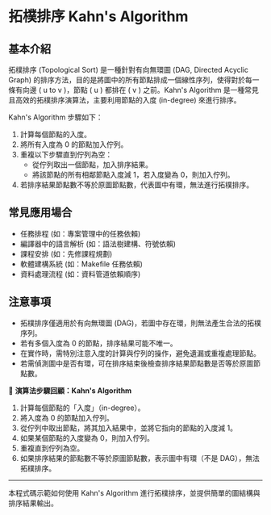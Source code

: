 # 拓樸排序 Kahn's Algorithm

## 基本介紹

拓樸排序 (Topological Sort) 是一種針對有向無環圖 (DAG, Directed Acyclic Graph) 的排序方法，目的是將圖中的所有節點排成一個線性序列，使得對於每一條有向邊 ( u to v )，節點 ( u ) 都排在 ( v ) 之前。Kahn's Algorithm 是一種常見且高效的拓樸排序演算法，主要利用節點的入度 (in-degree) 來進行排序。

Kahn's Algorithm 步驟如下：

1. 計算每個節點的入度。
2. 將所有入度為 0 的節點加入佇列。
3. 重複以下步驟直到佇列為空：
   - 從佇列取出一個節點，加入排序結果。
   - 將該節點的所有相鄰節點入度減 1，若入度變為 0，則加入佇列。
4. 若排序結果節點數不等於原圖節點數，代表圖中有環，無法進行拓樸排序。

## 常見應用場合

- 任務排程 (如：專案管理中的任務依賴)
- 編譯器中的語言解析 (如：語法樹建構、符號依賴)
- 課程安排 (如：先修課程規劃)
- 軟體建構系統 (如：Makefile 任務依賴)
- 資料處理流程 (如：資料管道依賴順序)

## 注意事項

- 拓樸排序僅適用於有向無環圖 (DAG)，若圖中存在環，則無法產生合法的拓樸序列。
- 若有多個入度為 0 的節點，排序結果可能不唯一。
- 在實作時，需特別注意入度的計算與佇列的操作，避免遺漏或重複處理節點。
- 若需偵測圖中是否有環，可在排序結束後檢查排序結果節點數是否等於原圖節點數。

🧠 **演算法步驟回顧：Kahn's Algorithm**

1. 計算每個節點的「入度」（in-degree）。
2. 將入度為 0 的節點加入佇列。
3. 從佇列中取出節點，將其加入結果中，並將它指向的節點的入度減 1。
4. 如果某個節點的入度變為 0，則加入佇列。
5. 重複直到佇列為空。
6. 如果排序結果的節點數不等於原圖節點數，表示圖中有環（不是 DAG），無法拓樸排序。

---

本程式碼示範如何使用 Kahn's Algorithm 進行拓樸排序，並提供簡單的圖結構與排序結果輸出。
